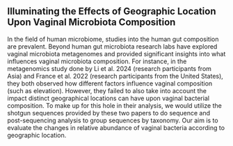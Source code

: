 ## Illuminating the Effects of Geographic Location Upon Vaginal Microbiota Composition

In the field of human microbiome, studies into the human gut composition are prevalent. Beyond human gut microbiota research labs have explored vaginal microbiota metagenomes and provided significant insights into what influences vaginal microbiota composition. For instance, in the metagenomics study done by Li et al. 2024 (research participants from Asia) and France et al. 2022 (research participants from the United States), they both observed how different factors influence vaginal composition (such as elevation). However, they failed to also take into account the impact distinct geographical locations can have upon vaginal bacterial composition. To make up for this hole in their analysis, we would utilize the shotgun sequences provided by these two papers to do sequence and post-sequencing analysis to group sequences by taxonomy. Our aim is to evaluate the changes in relative abundance of vaginal bacteria according to geographic location.
